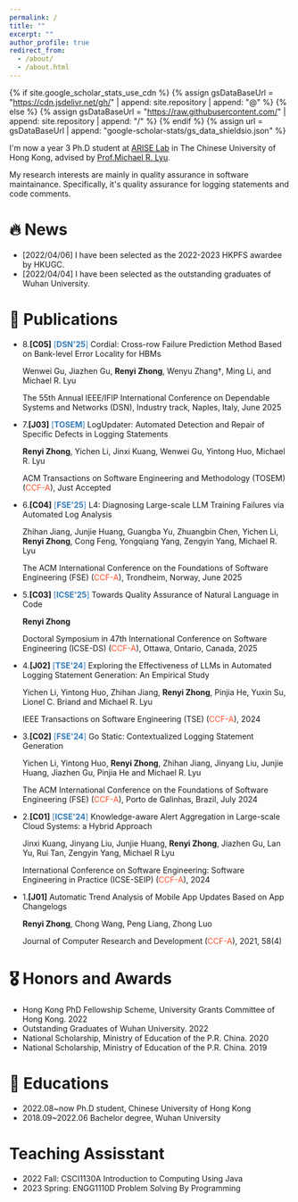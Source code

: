 ```yaml
---
permalink: /
title: ""
excerpt: ""
author_profile: true
redirect_from: 
  - /about/
  - /about.html
---
```


{% if site.google_scholar_stats_use_cdn %}
{% assign gsDataBaseUrl = "https://cdn.jsdelivr.net/gh/" | append: site.repository | append: "@" %}
{% else %}
{% assign gsDataBaseUrl = "https://raw.githubusercontent.com/" | append: site.repository | append: "/" %}
{% endif %}
{% assign url = gsDataBaseUrl | append: "google-scholar-stats/gs_data_shieldsio.json" %}

<span class='anchor' id='about-me'></span>

I'm now a year 3 Ph.D student at [ARISE Lab](http://ariselab.cse.cuhk.edu.hk/) in The Chinese University of Hong Kong, advised by [Prof.Michael R. Lyu](https://www.cse.cuhk.edu.hk/lyu/home). 

My research interests are mainly in quality assurance in software maintainance. Specifically, it's quality assurance for logging statements and code comments.


# 🔥 News
- [2022/04/06] I have been selected as the 2022-2023 HKPFS awardee by HKUGC.
- [2022/04/04] I have been selected as the outstanding graduates of Wuhan University.

# 📝 Publications 
- 8.**[C05]** <span style="color:#337AB7">[**DSN'25**]</span> Cordial: Cross-row Failure Prediction Method Based on Bank-level Error Locality for HBMs

  Wenwei Gu, Jiazhen Gu, **Renyi Zhong**, Wenyu Zhang†, Ming Li, and Michael R. Lyu

  The 55th Annual IEEE/IFIP International Conference on Dependable Systems and Networks (DSN), Industry track, Naples, Italy, June 2025

- 7.**[J03]** <span style="color:#337AB7">[**TOSEM**]</span> LogUpdater: Automated Detection and Repair of Specific Defects in Logging Statements

  **Renyi Zhong**, Yichen Li, Jinxi Kuang, Wenwei Gu, Yintong Huo, Michael R. Lyu
  
  ACM Transactions on Software Engineering and Methodology (TOSEM) (<span style="color:#FC4E2A">CCF-A</span>), Just Accepted
- 6.**[C04]** <span style="color:#337AB7">[**FSE'25**]</span> L4: Diagnosing Large-scale LLM Training Failures via Automated Log Analysis

  Zhihan Jiang, Junjie Huang, Guangba Yu, Zhuangbin Chen, Yichen Li, **Renyi Zhong**, Cong Feng, Yongqiang Yang, Zengyin Yang, Michael R. Lyu

  The ACM International Conference on the Foundations of Software Engineering (FSE) (<span style="color:#FC4E2A">CCF-A</span>), Trondheim, Norway, June 2025
- 5.**[C03]** <span style="color:#337AB7">[**ICSE'25**]</span> Towards Quality Assurance of Natural Language in Code

  **Renyi Zhong**

  Doctoral Symposium in 47th International Conference on Software Engineering (ICSE-DS) (<span style="color:#FC4E2A">CCF-A</span>), Ottawa, Ontario, Canada, 2025
- 4.**[J02]** <span style="color:#337AB7">[**TSE'24**]</span> Exploring the Effectiveness of LLMs in Automated Logging Statement Generation: An Empirical Study

  Yichen Li, Yintong Huo, Zhihan Jiang, **Renyi Zhong**, Pinjia He, Yuxin Su, Lionel C. Briand and Michael R. Lyu

  IEEE Transactions on Software Engineering (TSE) (<span style="color:#FC4E2A">CCF-A</span>), 2024
- 3.**[C02]** <span style="color:#337AB7">[**FSE'24**]</span> Go Static: Contextualized Logging Statement Generation

  Yichen Li, Yintong Huo, **Renyi Zhong**, Zhihan Jiang, Jinyang Liu, Junjie Huang, Jiazhen Gu, Pinjia He and Michael R. Lyu

  The ACM International Conference on the Foundations of Software Engineering (FSE) (<span style="color:#FC4E2A">CCF-A</span>), Porto de Galinhas, Brazil, July 2024
- 2.**[C01]** <span style="color:#337AB7">[**ICSE'24**]</span> Knowledge-aware Alert Aggregation in Large-scale Cloud Systems: a Hybrid Approach

  Jinxi Kuang, Jinyang Liu, Junjie Huang, **Renyi Zhong**, Jiazhen Gu, Lan Yu, Rui Tan, Zengyin Yang, Michael R Lyu

  International Conference on Software Engineering: Software Engineering in Practice (ICSE-SEIP) (<span style="color:#FC4E2A">CCF-A</span>), 2024
- 1.**[J01]** Automatic Trend Analysis of Mobile App Updates Based on App Changelogs

  **Renyi Zhong**, Chong Wang, Peng Liang, Zhong Luo

  Journal of Computer Research and Development (<span style="color:#FC4E2A">CCF-A</span>), 2021, 58(4)

# 🎖 Honors and Awards
<!-- - *2021.10* Lorem ipsum dolor sit amet, consectetur adipiscing elit. Vivamus ornare aliquet ipsum, ac tempus justo dapibus sit amet. 
- *2021.09* Lorem ipsum dolor sit amet, consectetur adipiscing elit. Vivamus ornare aliquet ipsum, ac tempus justo dapibus sit amet.  -->
- Hong Kong PhD Fellowship Scheme, University Grants Committee of Hong Kong. 2022
- Outstanding Graduates of Wuhan University. 2022
- National Scholarship, Ministry of Education of the P.R. China. 2020
- National Scholarship, Ministry of Education of the P.R. China. 2019

# 📖 Educations
- 2022.08~now  Ph.D student, Chinese University of Hong Kong
- 2018.09~2022.06 Bachelor degree, Wuhan University

# Teaching Assisstant

- 2022 Fall: CSCI1130A Introduction to Computing Using Java
- 2023 Spring: ENGG1110D Problem Solving By Programming
<!-- # 💻 Internships -->
